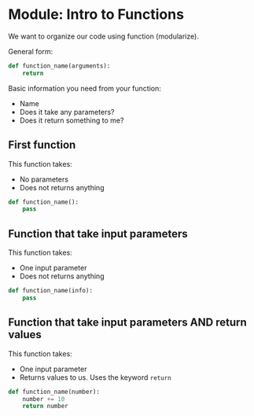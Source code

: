 
# Module: Intro to Functions

We want to organize our code using function (modularize).

General form: 
```python
def function_name(arguments):
    return 
```

Basic information you need from your function:
- Name
- Does it take any parameters?
- Does it return something to me?

## First function
This function takes:
- No parameters
- Does not returns anything

```python
def function_name():
    pass
```

## Function that take input parameters

This function takes:
- One input parameter
- Does not returns anything

```python
def function_name(info):
    pass
```

## Function that take input parameters AND return values

This function takes:
- One input parameter
- Returns values to us. Uses the keyword `return`

```python
def function_name(number):
    number += 10
    return number
```